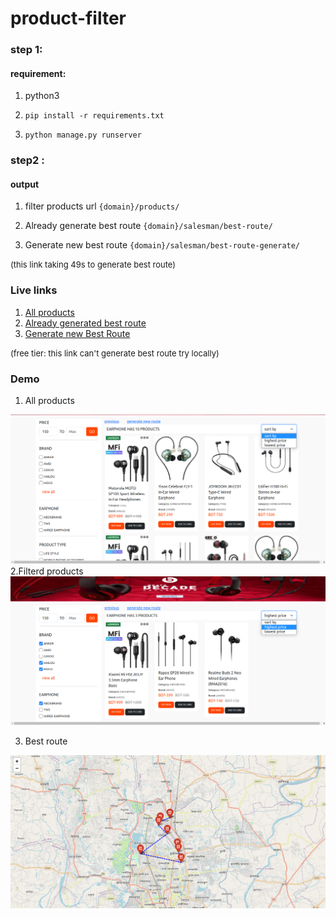 # product-filter
### step 1:
#### requirement:
1. python3
2.     pip install -r requirements.txt
3.     python manage.py runserver

### step2 :
#### output 
1. filter products url
`{domain}/products/`

1. Already generate best route
`{domain}/salesman/best-route/`

2. Generate new best route 
`{domain}/salesman/best-route-generate/` <br>
<span style="font-size:13px">
(this link taking 49s to generate best route)
</span>

### Live links
1. <a href="https://mehedihasan.pythonanywhere.com/" target="_blank" style="text-decoration:underline">All products</a> 
2. <a href="https://mehedihasan.pythonanywhere.com/salesman/best-route/" target="_blank" style="text-decoration:underline">Already generated best route</a>
3. <a href="http://mehedihasan.pythonanywhere.com/salesman/best-route-generate/ " target="_blank" style="text-decoration:underline">Generate new Best Route</a>
<span style="font-size:13px">
(free tier: this link can't generate best route try locally)
</span>


### Demo 
1. All products
<img src="demo/all_product.png" >
2.Filterd products

<img src="demo/filtered.png" >

3. Best route 
<img src="demo/best_route.png" >
